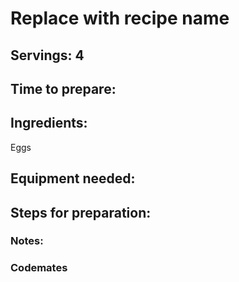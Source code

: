 # Replace with recipe name

## Servings: 4

## Time to prepare: 

## Ingredients:
Eggs

## Equipment needed:


## Steps for preparation:



### Notes:



### Codemates #
